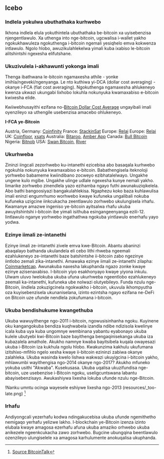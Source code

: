 ## Icebo
### Indlela yokulwa ubuthathaka kurhwebo
Ikhona indlela elula yokuthintela ubuthathaka be-bitcoin xa uyisebenzisa njengentlawulo. Xa uthenga into nge-bitcoin, ugcwalisa i-wallet yakho ngokukhawuleza ngokuthenga i-bitcoin ngemali yesiqhelo emva kokwenza intlawulo. Ngolo hlobo, awuzikulahlekelwa yimali kuba ixabiso le-bitcoin alitshintshi ngexesha elifutshane. 

### Ukuzivulela i-akhawunti yokonga imali
Thenga ibathwana le-bitcoin ngamaxesha athile - yonke imihla/ngeveki/ngenyanga. Le nto kuthiwa yi-DCA (dollar cost averaging) - okanye i-FCA (fiat cost averaging). Ngokuthenga ngamaxesha ahlukeneyo kwenza ukwazi ukungabi lixhobo lokuhla nokunyuka kwamaxabiso e-bitcoin kwixesha elide. 

Kwiiwebhusayithi ezifana no-[Bitcoin Dollar Cost Average](https://www.bitcoindollarcostaverage.com/) ungayibali imali oyenzileyo xa uthengile usebenzisa amacebo ohlukeneyo.

**I-FCA ye-Bitcoin**

Austria, Germany: [Coinfinity](https://coinfinity.co/sparplan/?ref=6716)
France: [StackinSat](https://www.stackinsat.com/)
Europe: [Relai](https://relai.ch/) Europe: [Relai](https://relai.ch/)
UK: [Coinfloor](https://coinfloor.co.uk/hodl/), [xsats](https://xsats.com/)
Australia: [Bitaroo](https://support.bitaroo.com.au/hc/en-au/articles/360042838874-Recurring-Buy-DCA-), [Amber App](https://amber.app/)
Canada: [Bull Bitcoin](https://bullbitcoin.com/)
Nigeria: [Bitnob](https://bitnob.com/)
USA: [Swan Bitcoin](https://www.swanbitcoin.com/), [River](https://river.com/)

### Ukurhweba
Zininzi iingcali zezorhwebo ku-intanethi ezicebisa abo basaqala kurhwebo ngokuhla nokunyuka kwamaxabiso e-bitcoin. Babathengisela iteknoloji yorhwebo babameme kwiindibano zocweyo ezibhatalelwayo. Ungakhe ungene kulo mgibe. Ungakhe ulinge udlale ngexesha kunye nemali yakho. Iimarike zorhwebo zinendlela yazo ezihamba ngayo futhi awunakuziqikelela. Abo bathi bangoosiyazi bangakulahlekisa. Ngaphezu koko baza kuhlawulisa imali eninzi engumrhumo worhwebo kwaye kufuneka ungalibali nokuba kufuneka uzigcine iinkcukacha zeentlawulo zorhwebo ukulungisela irhafu. Kwamanye amazwe ingeniso ye-bitcoin ayitsalwa rhafu ukuba awuyitshintshi i-bitcoin ibe yimali isithuba esingangeenyanga ezili-12. Iintlawulo nganye yorhwebo ingathathwa ngokuba yintlawulo enerhafu yayo yodwa. 

### Ezinye iimali ze-intanethi
Ezinye iimali ze-intanethi zivele emva kwe-Bitcoin. Abantu abaninzi abaqalayo bathanda ukulandela eli cebo lithi rhweba ngeemali ezahlukeneyo ze-intanethi baze batshintshe ii-bitcoin zabo ngezinye iintlobo zemali zika-intanethi. Amawaka ezinye iimali ze-intanethi zilapha: [Coinmarketcap](https://coinmarketcap.com/).  Awunakuba naxesha lakuphanda ngazo zonke kwaye ezinye azisenaxabiso. I-bitcoin yiyo esakhonyayo kwaye yiyona inkulu.  Ulwam uluvo lwelokuba ukuba ufuna ukurhweba ngeentlobo ezahlukeneyo zeemali ka-intanethi, kufuneka ube nolwazi olutyebileyo. Funda nzulu nge-Bitcoin, iindlela zokuzigcinela ngokwakho i-bitcoin, ukuvula ikhompyutha oza kuyisebenzisela ukunaniselana, izinto ezintsha ngayo ezifana ne-DeFi on Bitcoin uze ufunde nendlela zokufumana i-bitcoin.

### Ukuba bendishukume kwangethuba
Ukuba wawuyithenge ngo-2011 i-bitcoin, ngowusisinhanha ngoku. Kuyinene oku kangangokuba bendiza kuqhwabela izandla ndibe ndizisola kwelinye icala kuba uya kuba ungomnye wembinana yabantu eyabonayo ukuba kulele ubutyebi kwi-Bitcoin baze bayithenga bengaqinisekanga ukuba iza kubazalela amathole. Akukho namnye kwaba bayitsibela kuqala owayesazi ukuba i-Bitcoin iza kukhula ngolu hlobo. Kwakunzima kakhulu ukufumana izitshixo-mfihlo ngelo xesha kwaye ii-bitcoin ezininzi zabiwa okanye zalahleka. Ukuba wasinda kwelo lishwa wakwazi ukuyigcina i-bitcoin yakho, mhlawumbi wayithengisa ngo-2014 okanye ngo-2017? Akukho mfuneko yokuba usithi "Akwaba". Kusekusasa. Ukuba uqalisa ukuzifundisa nge-bitcoin, uze usebenzise i-Bitcoin ngoku, useligcuntswana labantu abayisebenzisayo. Awukashiywa lixesha lokuba ufunde nzulu nge-Bitcoin.

!Nanku umntu ocinga wayesele eshiywe lixesha ngo-2013 (resources/_too-late.png) [^73]

### Irhafu
Andiyongcali yezerhafu kodwa ndingakucebisa ukuba ufunde ngemithetho nemigaqo yerhafu yelizwe lakho. I-blockchain ye-Bitcoin izenza izinto elubala kwaye amagosa ezerhafu afuna ukuba amaziko orhwebo ukuba anikezele ngeenkcukacha zawo zorhwebo. Bugcine ubungqina beentlawulo ozenzileyo ulungiselele xa amagosa karhulumente anokuqalisa ukuphanda. 

[^73]: [Source BitcoinTalk](https://bitcointalk.org/index.php?topic=170725.0)

